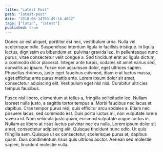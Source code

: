 ```yaml
---
title: "Latest Post"
path: "latest-post"
date: "2018-06-14T03:49:16.408Z"
tags: ["latin", "latest"]
published: true
---
```


Donec ac est aliquet, porttitor est nec, vestibulum urna. Nulla vel scelerisque odio. Suspendisse interdum ligula in facilisis tristique. In ligula lectus, dignissim eu bibendum et, pulvinar gravida leo. In pellentesque nunc purus, vitae consectetur velit congue a. Sed tincidunt erat ac ligula dictum, a commodo dolor placerat. Integer ante turpis, sodales sit amet varius sed, convallis ac ipsum. Fusce non accumsan dolor, eget ultrices sapien. Phasellus rhoncus, justo eget faucibus euismod, diam erat luctus massa, eget efficitur ante purus mattis ante. Lorem ipsum dolor sit amet, consectetur adipiscing elit. Vestibulum eget nisl nisi. Curabitur ultricies tempus faucibus.

Fusce nisl libero, elementum ut tellus a, fringilla sollicitudin leo. Nullam laoreet nulla justo, a sagittis tortor tempus a. Morbi faucibus nec lacus et dapibus. Cras tempor purus nisi, quis efficitur arcu sodales a. Etiam nec posuere lacus, sed commodo est. Duis porta luctus mi, non vulputate lorem viverra id. Nam vehicula justo quam, euismod vulputate augue luctus in. Nullam ac libero at risus luctus pulvinar nec eu nulla. Lorem ipsum dolor sit amet, consectetur adipiscing elit. Quisque tincidunt nunc odio. Ut quis fringilla sem. Quisque ut ex consectetur, scelerisque purus at, dapibus quam. Duis condimentum risus quis ultrices auctor. Aenean sed molestie sapien, tincidunt molestie nulla.